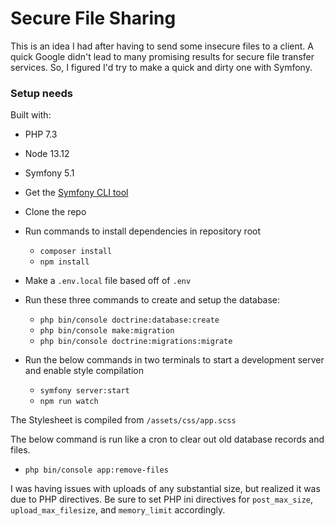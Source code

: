 
# Secure File Sharing

This is an idea I had after having to send some insecure files to a client.
A quick Google didn't lead to many promising results for secure file transfer services.
So, I figured I'd try to make a quick and dirty one with Symfony.

### Setup needs

Built with:
- PHP 7.3
- Node 13.12
- Symfony 5.1

- Get the [Symfony CLI tool](https://symfony.com/download)
- Clone the repo
- Run commands to install dependencies in repository root
  - `composer install`
  - `npm install`
- Make a `.env.local` file based off of `.env`
- Run these three commands to create and setup the database:
  - `php bin/console doctrine:database:create`
  - `php bin/console make:migration`
  - `php bin/console doctrine:migrations:migrate`
- Run the below commands in two terminals to start a development server and enable style compilation
  - `symfony server:start`
  - `npm run watch`

The Stylesheet is compiled from `/assets/css/app.scss`

The below command is run like a cron to clear out old database records and files.
- `php bin/console app:remove-files`

I was having issues with uploads of any substantial size, but realized it was due to PHP directives.
Be sure to set PHP ini directives for `post_max_size`, `upload_max_filesize`, and `memory_limit` accordingly.
